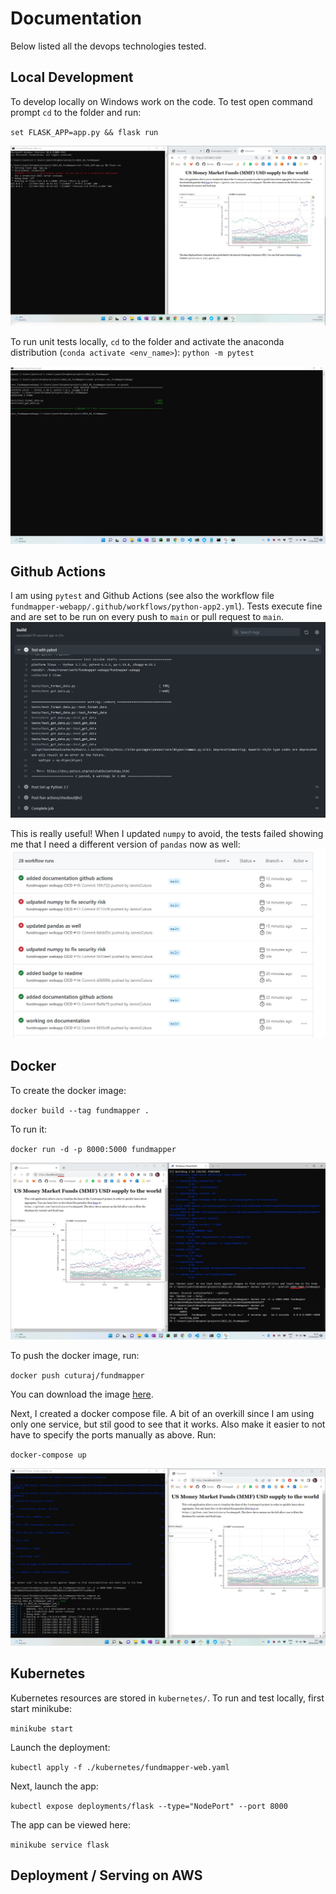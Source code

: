 # Documentation
Below listed all the devops technologies tested. 

## Local Development
To develop locally on Windows work on the code. To test open command prompt `cd` to the folder and run:

`set FLASK_APP=app.py && flask run`

![Local Development](local.jpg)


To run unit tests locally, `cd` to the folder and activate the anaconda distribution (`conda activate <env_name>`):
`python -m pytest`

![Local Tests](localtests.jpg)


## Github Actions
I am using `pytest` and Github Actions (see also the workflow file `fundmapper-webapp/.github/workflows/python-app2.yml`). Tests execute fine and are set to 
be run on every push to `main` or pull request to `main`.
![Github Actions](github_actions.jpg)

This is really useful! When I updated `numpy` to avoid, the tests failed showing me that I need a different version of `pandas` now as well:
![Github Actions](github_actions2.jpg)


## Docker
To create the docker image:

`docker build --tag fundmapper .`

To run it:

`docker run -d -p 8000:5000 fundmapper` 

![Docker](docker.jpg)

To push the docker image, run:

`docker push cuturaj/fundmapper`


You can download the image [here](https://hub.docker.com/repository/docker/cuturaj/fundmapper). 

Next, I created a docker compose file. A bit of an overkill since I am using only one service, but stil good to see that it works. Also make it easier to not
have to specify the ports manually as above. Run:

`docker-compose up`

![Docker Compose](dockercompose.jpg)



## Kubernetes
Kubernetes resources are stored in `kubernetes/`. To run and test locally, first start minikube: 

`minikube start`

Launch the deployment: 

`kubectl apply -f ./kubernetes/fundmapper-web.yaml`

Next, launch the app:

`kubectl expose deployments/flask --type="NodePort" --port 8000`

The app can be viewed here: 

`minikube service flask`



## Deployment / Serving on AWS
